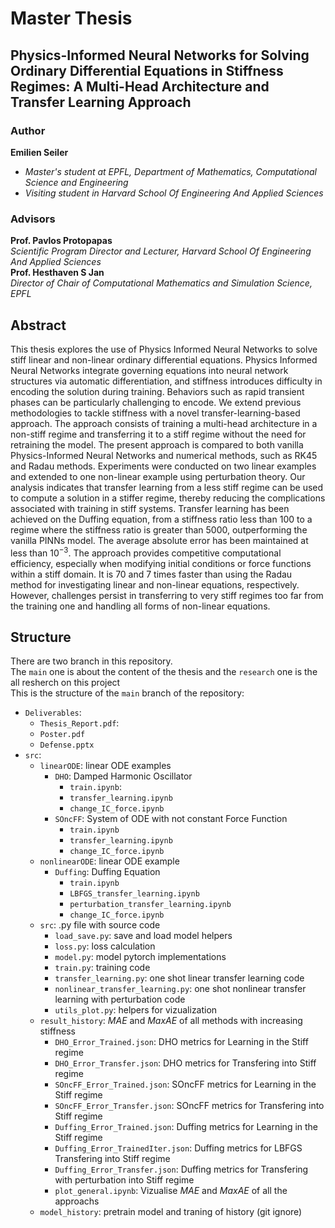 # Master Thesis

## Physics-Informed Neural Networks for Solving Ordinary Differential Equations in Stiffness Regimes: A Multi-Head Architecture and Transfer Learning Approach

### Author 
**Emilien Seiler**  
-  *Master's student at EPFL, Department of Mathematics, Computational Science and Engineering*  
-  *Visiting student in Harvard School Of Engineering And Applied Sciences*

### Advisors 
**Prof. Pavlos Protopapas**  
*Scientific Program Director and Lecturer, Harvard School Of Engineering And Applied Sciences*  
**Prof. Hesthaven S Jan**  
*Director of Chair of Computational Mathematics and Simulation Science, EPFL*  

## Abstract
This thesis explores the use of Physics Informed Neural Networks to solve stiff linear and non-linear ordinary differential equations. Physics Informed Neural Networks integrate governing equations into neural network structures via automatic differentiation, and stiffness introduces difficulty in encoding the solution during training. Behaviors such as rapid transient phases can be particularly challenging to encode.
We extend previous methodologies to tackle stiffness with a novel transfer-learning-based approach. The approach consists of training a multi-head architecture in a non-stiff regime and transferring it to a stiff regime without the need for retraining the model. The present approach is compared to both vanilla Physics-Informed Neural Networks and numerical methods, such as RK45 and Radau methods. Experiments were conducted on two linear examples and extended to one non-linear example using perturbation theory.
Our analysis indicates that transfer learning from a less stiff regime can be used to compute a solution in a stiffer regime, thereby reducing the complications associated with training in stiff systems. Transfer learning has been achieved on the Duffing equation, from a stiffness ratio less than 100 to a regime where the stiffness ratio is greater than 5000, outperforming the vanilla PINNs model. The average absolute error has been maintained at less than $10^{-3}$. The approach provides competitive computational efficiency, especially when modifying initial conditions or force functions within a stiff domain. It is 70 and 7 times faster than using the Radau method for investigating linear and non-linear equations, respectively.
However, challenges persist in transferring to very stiff regimes too far from the training one and handling all forms of non-linear equations.

## Structure
There are two branch in this repository.  
The `main` one is about the content of the thesis and the `research` one is the all resherch on this project   
This is the structure of the `main` branch of the repository:

- `Deliverables`: 
  - `Thesis_Report.pdf`:
  - `Poster.pdf`
  - `Defense.pptx`
- `src`:
  - `linearODE`: linear ODE examples
    - `DHO`: Damped Harmonic Oscillator
       - `train.ipynb`:
       - `transfer_learning.ipynb`
       - `change_IC_force.ipynb`
    - `SOncFF`: System of ODE with not constant Force Function
       - `train.ipynb`
       - `transfer_learning.ipynb`
       - `change_IC_force.ipynb`
  - `nonlinearODE`: linear ODE example
    - `Duffing`: Duffing Equation
      - `train.ipynb`
      - `LBFGS_transfer_learning.ipynb`
      - `perturbation_transfer_learning.ipynb`
      - `change_IC_force.ipynb`
  - `src`: .py file with source code
    - `load_save.py`: save and load model helpers
    - `loss.py`: loss calculation
    - `model.py`: model pytorch implementations 
    - `train.py`: training code
    - `transfer_learning.py`: one shot linear transfer learning code
    - `nonlinear_transfer_learning.py`: one shot nonlinear transfer learning with perturbation code
    - `utils_plot.py`: helpers for vizualization
  - `result_history`: $MAE$ and $MaxAE$ of all methods with increasing stiffness
    - `DHO_Error_Trained.json`: DHO metrics for Learning in the Stiff regime
    - `DHO_Error_Transfer.json`: DHO metrics for Transfering into Stiff regime
    - `SOncFF_Error_Trained.json`: SOncFF metrics for Learning in the Stiff regime
    - `SOncFF_Error_Transfer.json`: SOncFF metrics for Transfering into Stiff regime
    - `Duffing_Error_Trained.json`: Duffing metrics for Learning in the Stiff regime
    - `Duffing_Error_TrainedIter.json`: Duffing metrics for LBFGS Transfering into Stiff regime
    - `Duffing_Error_Transfer.json`: Duffing metrics for Transfering with perturbation into Stiff regime
    - `plot_general.ipynb`: Vizualise $MAE$ and $MaxAE$ of all the approachs
  - `model_history`: pretrain model and traning of history (git ignore)

